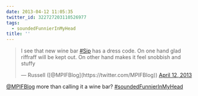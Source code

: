 ```yaml
---
date: 2013-04-12 11:05:35
twitter_id: 322727203110526977
tags:
  - soundedFunnierInMyHead
title: ''
---
```


<blockquote class="twitter-tweet"><p lang="en" dir="ltr">I see that new wine bar <a href="https://twitter.com/hashtag/Sip?src=hash&amp;ref_src=twsrc%5Etfw">#Sip</a> has a dress code. On one hand glad riffraff will be kept out. On other hand makes it feel snobbish and stuffy</p>&mdash; Russell ([@MPIFBlog](https://twitter.com/MPIFBlog)) <a href="https://twitter.com/MPIFBlog/status/322726879775817728?ref_src=twsrc%5Etfw">April 12, 2013</a></blockquote>
<script async src="https://platform.twitter.com/widgets.js" charset="utf-8"></script>

[@MPIFBlog](https://twitter.com/MPIFBlog) more than calling it a wine bar? [#soundedFunnierInMyHead](https://twitter.com/hashtag/soundedFunnierInMyHead)
